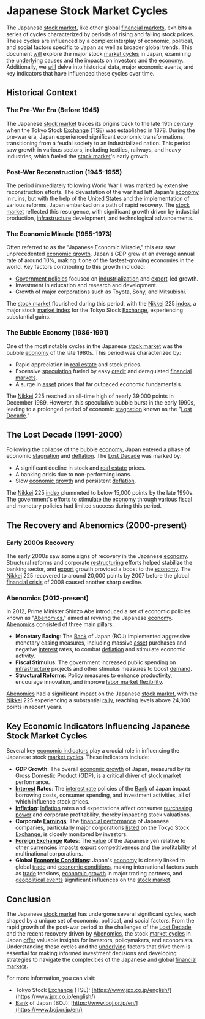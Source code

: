 # Japanese Stock Market Cycles

The Japanese [stock market](../s/stock_market.md), like other global [financial markets](../f/financial_market.md), exhibits a series of cycles characterized by periods of rising and falling stock prices. These cycles are influenced by a complex interplay of economic, political, and social factors specific to Japan as well as broader global trends. This document [will](../w/will.md) explore the major stock [market cycles](../m/market_cycles.md) in Japan, examining the [underlying](../u/underlying.md) causes and the impacts on investors and the [economy](../e/economy.md). Additionally, we [will](../w/will.md) delve into historical data, major economic events, and key indicators that have influenced these cycles over time.

## Historical Context

### The Pre-War Era (Before 1945)
The Japanese [stock market](../s/stock_market.md) traces its origins back to the late 19th century when the Tokyo Stock [Exchange](../e/exchange.md) (TSE) was established in 1878. During the pre-war era, Japan experienced significant economic transformations, transitioning from a feudal society to an industrialized nation. This period saw growth in various sectors, including textiles, railways, and heavy industries, which fueled the [stock market](../s/stock_market.md)'s early growth.

### Post-War Reconstruction (1945-1955)
The period immediately following World War II was marked by extensive reconstruction efforts. The devastation of the war had left Japan's [economy](../e/economy.md) in ruins, but with the help of the United States and the implementation of various reforms, Japan embarked on a path of rapid recovery. The [stock market](../s/stock_market.md) reflected this resurgence, with significant growth driven by industrial production, [infrastructure](../i/infrastructure.md) development, and technological advancements.

### The Economic Miracle (1955-1973)
Often referred to as the "Japanese Economic Miracle," this era saw unprecedented [economic growth](../e/economic_growth.md). Japan's GDP grew at an average annual rate of around 10%, making it one of the fastest-growing economies in the world. Key factors contributing to this growth included:

- [Government policies](../g/government_policies_in_trading.md) focused on [industrialization](../i/industrialization.md) and [export](../e/export.md)-led growth.
- Investment in education and research and development.
- Growth of major corporations such as Toyota, Sony, and Mitsubishi.

The [stock market](../s/stock_market.md) flourished during this period, with the [Nikkei](../n/nikkei.md) 225 [index](../i/index_instrument.md), a major stock [market index](../m/market_index.md) for the Tokyo Stock [Exchange](../e/exchange.md), experiencing substantial gains.

### The Bubble Economy (1986-1991)
One of the most notable cycles in the Japanese [stock market](../s/stock_market.md) was the bubble [economy](../e/economy.md) of the late 1980s. This period was characterized by:

- Rapid appreciation in [real estate](../r/real_estate.md) and stock prices.
- Excessive [speculation](../s/speculation.md) fueled by easy [credit](../c/credit.md) and deregulated [financial markets](../f/financial_market.md).
- A surge in [asset](../a/asset.md) prices that far outpaced economic fundamentals.

The [Nikkei](../n/nikkei.md) 225 reached an all-time high of nearly 39,000 points in December 1989. However, this speculative bubble burst in the early 1990s, leading to a prolonged period of economic [stagnation](../s/stagnation.md) known as the "[Lost Decade](../l/lost_decade.md)."

## The Lost Decade (1991-2000)
Following the collapse of the bubble [economy](../e/economy.md), Japan entered a phase of economic [stagnation](../s/stagnation.md) and [deflation](../d/deflation.md). The [Lost Decade](../l/lost_decade.md) was marked by:

- A significant decline in stock and [real estate](../r/real_estate.md) prices.
- A banking crisis due to non-performing loans.
- Slow [economic growth](../e/economic_growth.md) and persistent [deflation](../d/deflation.md).

The [Nikkei](../n/nikkei.md) 225 [index](../i/index_instrument.md) plummeted to below 15,000 points by the late 1990s. The government's efforts to stimulate the [economy](../e/economy.md) through various fiscal and monetary policies had limited success during this period.

## The Recovery and Abenomics (2000-present)
### Early 2000s Recovery

The early 2000s saw some signs of recovery in the Japanese [economy](../e/economy.md). Structural reforms and corporate [restructuring](../r/restructuring.md) efforts helped stabilize the banking sector, and [export](../e/export.md) growth provided a boost to the [economy](../e/economy.md). The [Nikkei](../n/nikkei.md) 225 recovered to around 20,000 points by 2007 before the global [financial crisis](../f/financial_crisis.md) of 2008 caused another sharp decline.

### Abenomics (2012-present)

In 2012, Prime Minister Shinzo Abe introduced a set of economic policies known as "[Abenomics](../a/abenomics.md)," aimed at reviving the Japanese [economy](../e/economy.md). [Abenomics](../a/abenomics.md) consisted of three main pillars:

- **Monetary Easing**: The [Bank](../b/bank.md) of Japan (BOJ) implemented aggressive monetary easing measures, including massive [asset](../a/asset.md) purchases and negative [interest](../i/interest.md) rates, to combat [deflation](../d/deflation.md) and stimulate economic activity.
- **Fiscal Stimulus**: The government increased public spending on [infrastructure](../i/infrastructure.md) projects and other stimulus measures to boost [demand](../d/demand.md).
- **Structural Reforms**: Policy measures to enhance [productivity](../p/productivity.md), encourage innovation, and improve [labor market flexibility](../l/labor_market_flexibility.md).

[Abenomics](../a/abenomics.md) had a significant impact on the Japanese [stock market](../s/stock_market.md), with the [Nikkei](../n/nikkei.md) 225 experiencing a substantial [rally](../r/rally.md), reaching levels above 24,000 points in recent years.

## Key Economic Indicators Influencing Japanese Stock Market Cycles

Several key [economic indicators](../e/economic_indicators.md) play a crucial role in influencing the Japanese stock [market cycles](../m/market_cycles.md). These indicators include:

- **GDP Growth**: The overall [economic growth](../e/economic_growth.md) of Japan, measured by its Gross Domestic Product (GDP), is a critical driver of [stock market](../s/stock_market.md) performance.
- **[Interest](../i/interest.md) Rates**: The [interest rate](../i/interest_rate.md) policies of the [Bank](../b/bank.md) of Japan impact borrowing costs, consumer spending, and investment activities, all of which influence stock prices.
- **[Inflation](../i/inflation.md)**: [Inflation](../i/inflation.md) rates and expectations affect consumer [purchasing power](../p/purchasing_power.md) and corporate profitability, thereby impacting stock valuations.
- **Corporate [Earnings](../e/earnings.md)**: The [financial performance](../f/financial_performance.md) of Japanese companies, particularly major corporations [listed](../l/listed.md) on the Tokyo Stock [Exchange](../e/exchange.md), is closely monitored by investors.
- **[Foreign Exchange](../f/foreign_exchange.md) Rates**: The [value](../v/value.md) of the Japanese yen relative to other currencies impacts [export](../e/export.md) competitiveness and the profitability of multinational corporations.
- **Global [Economic Conditions](../e/economic_conditions.md)**: Japan's [economy](../e/economy.md) is closely linked to global [trade](../t/trade.md) and [economic conditions](../e/economic_conditions.md), making international factors such as [trade](../t/trade.md) tensions, [economic growth](../e/economic_growth.md) in major trading partners, and [geopolitical events](../g/geopolitical_events.md) significant influences on the [stock market](../s/stock_market.md).

## Conclusion

The Japanese [stock market](../s/stock_market.md) has undergone several significant cycles, each shaped by a unique set of economic, political, and social factors. From the rapid growth of the post-war period to the challenges of the [Lost Decade](../l/lost_decade.md) and the recent recovery driven by [Abenomics](../a/abenomics.md), the stock [market cycles](../m/market_cycles.md) in Japan [offer](../o/offer.md) valuable insights for investors, policymakers, and economists. Understanding these cycles and the [underlying](../u/underlying.md) factors that drive them is essential for making informed investment decisions and developing strategies to navigate the complexities of the Japanese and global [financial markets](../f/financial_market.md).

For more information, you can visit:
- Tokyo Stock [Exchange](../e/exchange.md) (TSE): [https://www.jpx.co.jp/english/](https://www.jpx.co.jp/english/)
- [Bank](../b/bank.md) of Japan (BOJ): [https://www.boj.or.jp/en/](https://www.boj.or.jp/en/)
